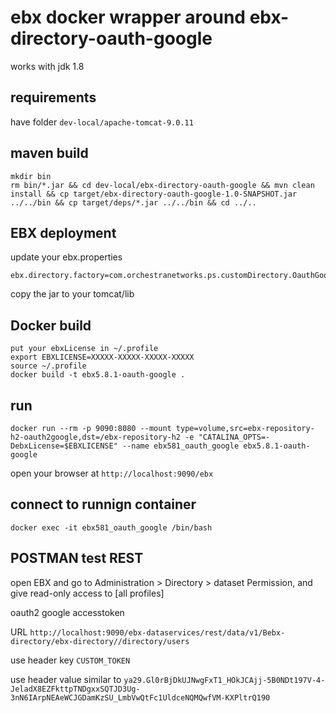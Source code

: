 # ebx docker wrapper around ebx-directory-oauth-google

works with jdk 1.8

## requirements

have folder ```dev-local/apache-tomcat-9.0.11```

## maven build

```
mkdir bin
rm bin/*.jar && cd dev-local/ebx-directory-oauth-google && mvn clean install && cp target/ebx-directory-oauth-google-1.0-SNAPSHOT.jar ../../bin && cp target/deps/*.jar ../../bin && cd ../..
```

## EBX deployment

update your ebx.properties

```
ebx.directory.factory=com.orchestranetworks.ps.customDirectory.OauthGoogleDirectoryFactory
```

copy the jar to your tomcat/lib

## Docker build

```
put your ebxLicense in ~/.profile
export EBXLICENSE=XXXXX-XXXXX-XXXXX-XXXXX
source ~/.profile
docker build -t ebx5.8.1-oauth-google .
```

## run

```
docker run --rm -p 9090:8080 --mount type=volume,src=ebx-repository-h2-oauth2google,dst=/ebx-repository-h2 -e "CATALINA_OPTS=-DebxLicense=$EBXLICENSE" --name ebx581_oauth_google ebx5.8.1-oauth-google
```

open your browser at ```http://localhost:9090/ebx```

## connect to runnign container

```
docker exec -it ebx581_oauth_google /bin/bash
```

## POSTMAN test REST

open EBX and go to Administration > Directory > dataset Permission, and give read-only access to [all profiles]

oauth2 google accesstoken

URL ```http://localhost:9090/ebx-dataservices/rest/data/v1/Bebx-directory/ebx-directory//directory/users```

use header key ```CUSTOM_TOKEN```

use header value similar to ```ya29.Gl0rBjDkUJNwgFxT1_HOkJCAjj-5B0NDt197V-4-JeladX8EZFkttpTNDgxxSQTJD3Ug-3nN6IArpNEAeWCJGDamKzSU_LmbVwQtFc1UldceNQMQwfVM-KXPltrQ190```
